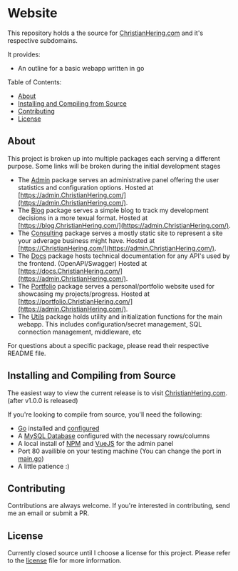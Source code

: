 Website
===========

This repository holds a the source for [ChristianHering.com](https://ChristianHering.com/) and it's respective subdomains.

It provides:

  * An outline for a basic webapp written in go

Table of Contents:

  * [About](#about)
  * [Installing and Compiling from Source](#installing-and-compiling-from-source)
  * [Contributing](#contributing)
  * [License](#license)

About
-----

This project is broken up into multiple packages each serving a different purpose. Some links will be broken during the initial development stages

  * The [Admin](/admin/README.md) package serves an administrative panel offering the user statistics and configuration options. Hosted at [https://admin.ChristianHering.com/](https://admin.ChristianHering.com/).
  * The [Blog](/blog/README.md) package serves a simple blog to track my development decisions in a more texual format. Hosted at [https://blog.ChristianHering.com/](https://admin.ChristianHering.com/).
  * The [Consulting](/consulting/README.md) package serves a mostly static site to represent a site your adverage business might have. Hosted at [https://ChristianHering.com/](https://admin.ChristianHering.com/).
  * The [Docs](/docs/README.md) package hosts technical documentation for any API's used by the frontend. (OpenAPI/Swagger) Hosted at [https://docs.ChristianHering.com/](https://admin.ChristianHering.com/).
  * The [Portfolio](/portfolio/README.md) package serves a personal/portfolio website used for showcasing my projects/progress. Hosted at [https://portfolio.ChristianHering.com/](https://admin.ChristianHering.com/).
  * The [Utils](/utils/README.md) package holds utility and initialization functions for the main webapp. This includes configuration/secret management, SQL connection management, middleware, etc

For questions about a specific package, please read their respective README file.

Installing and Compiling from Source
------------

The easiest way to view the current release is to visit [ChristianHering.com](https://ChristianHering.com/). (after v1.0.0 is released)


If you're looking to compile from source, you'll need the following:

  * [Go](https://golang.org) installed and [configured](https://golang.org/doc/install)
  * A [MySQL Database](https://www.mysql.com/) configured with the necessary rows/columns
  * A local install of [NPM](https://www.npmjs.com/) and [VueJS](https://vuejs.org/) for the admin panel
  * Port 80 availible on your testing machine (You can change the port in [main.go](/main.go))
  * A little patience :)

Contributing
------------

Contributions are always welcome. If you're interested in contributing, send me an email or submit a PR.

License
-------

Currently closed source until I choose a license for this project. Please refer to the [license](/LICENSE) file for more information.

